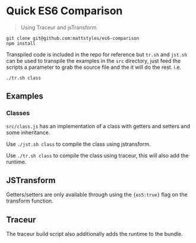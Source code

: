 # Quick ES6 Comparison

> Using Traceur and jsTransform


```
git clone git@github.com:mattstyles/es6-comparison
npm install
```

Transpiled code is included in the repo for reference but `tr.sh` and `jst.sh` can be used to transpile the examples in the `src` directory, just feed the scripts a parameter to grab the source file and the it will do the rest. i.e.

```
./tr.sh class
```


## Examples

### Classes

`src/class.js` has an implementation of a class with getters and setters and some inheritance.

Use `./jst.sh class` to compile the class using jstransform.

Use `./tr.sh class` to compile the class using traceur, this will also add the runtime.


## JSTransform

Getters/setters are only available through using the `{es5:true}` flag on the transform function.


## Traceur

The traceur build script also additionally adds the runtime to the bundle.
